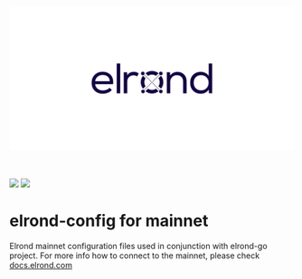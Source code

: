 <div style="text-align:center">
  <img
  src="https://raw.githubusercontent.com/ElrondNetwork/elrond-go/master/elrond_logo_01.svg"
  alt="Elrond Network">
</div>
<br>

<br>

[![](https://img.shields.io/badge/made%20by-Elrond%20Network-blue.svg?style=flat-square)](http://elrond.com/)
[![](https://img.shields.io/badge/project-Elrond%20Network%20Mainnet-blue.svg?style=flat-square)](http://elrond.com/)

# elrond-config for mainnet

Elrond mainnet configuration files used in conjunction with elrond-go project. 
For more info how to connect to the mainnet, please check [docs.elrond.com](https://docs.elrond.com/validators/mainnet/config-scripts/)
